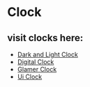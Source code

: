 # Clock

## visit clocks here:

* [Dark and Light Clock](https://jakbin.github.io/clock/darkAndlight_clock)
* [Digital Clock](https://jakbin.github.io/clock/digital_clock)
* [Glamer Clock](https://jakbin.github.io/clock/glamer_clock)
* [Ui Clock](https://jakbin.github.io/clock/ui_clock)